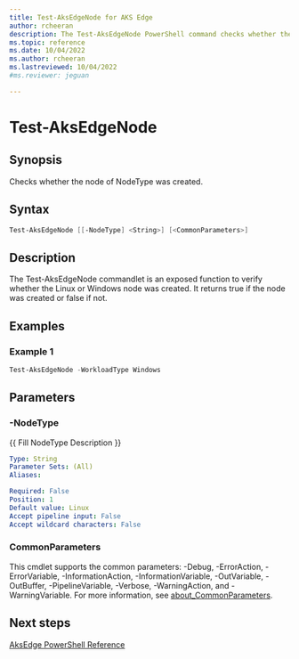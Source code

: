 ```yaml
---
title: Test-AksEdgeNode for AKS Edge
author: rcheeran
description: The Test-AksEdgeNode PowerShell command checks whether the Linux VM was created
ms.topic: reference
ms.date: 10/04/2022
ms.author: rcheeran 
ms.lastreviewed: 10/04/2022
#ms.reviewer: jeguan

---
```


# Test-AksEdgeNode

## Synopsis

Checks whether the node of NodeType was created.

## Syntax

```powershell
Test-AksEdgeNode [[-NodeType] <String>] [<CommonParameters>]
```

## Description

The Test-AksEdgeNode commandlet is an exposed function to verify whether the Linux or Windows node
was created.
It returns true if the node was created or false if not.

## Examples

### Example 1
```powershell
Test-AksEdgeNode -WorkloadType Windows
```

## Parameters

### -NodeType
{{ Fill NodeType Description }}

```yaml
Type: String
Parameter Sets: (All)
Aliases:

Required: False
Position: 1
Default value: Linux
Accept pipeline input: False
Accept wildcard characters: False
```

### CommonParameters
This cmdlet supports the common parameters: -Debug, -ErrorAction, -ErrorVariable, -InformationAction, -InformationVariable, -OutVariable, -OutBuffer, -PipelineVariable, -Verbose, -WarningAction, and -WarningVariable. For more information, see [about_CommonParameters](http://go.microsoft.com/fwlink/?LinkID=113216).

## Next steps

[AksEdge PowerShell Reference](./index.md)

